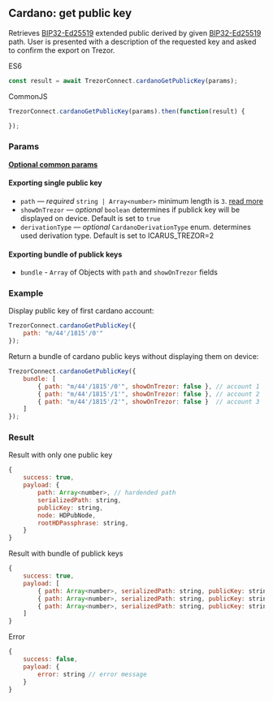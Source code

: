 ## Cardano: get public key
Retrieves [BIP32-Ed25519](https://cardanolaunch.com/assets/Ed25519_BIP.pdf) extended public derived by given [BIP32-Ed25519](https://cardanolaunch.com/assets/Ed25519_BIP.pdf) path.
User is presented with a description of the requested key and asked to confirm the export on Trezor.

ES6
```javascript
const result = await TrezorConnect.cardanoGetPublicKey(params);
```

CommonJS
```javascript
TrezorConnect.cardanoGetPublicKey(params).then(function(result) {

});
```

### Params
[****Optional common params****](commonParams.md)
#### Exporting single public key
* `path` — *required* `string | Array<number>` minimum length is `3`. [read more](path.md)
* `showOnTrezor` — *optional* `boolean` determines if publick key will be displayed on device. Default is set to `true`
* `derivationType` — *optional* `CardanoDerivationType` enum. determines used derivation type. Default is set to ICARUS_TREZOR=2

#### Exporting bundle of publick keys
* `bundle` - `Array` of Objects with `path` and `showOnTrezor` fields

### Example
Display public key of first cardano account:
```javascript
TrezorConnect.cardanoGetPublicKey({
    path: "m/44'/1815'/0'"
});
```
Return a bundle of cardano public keys without displaying them on device:
```javascript
TrezorConnect.cardanoGetPublicKey({
    bundle: [
        { path: "m/44'/1815'/0'", showOnTrezor: false }, // account 1
        { path: "m/44'/1815'/1'", showOnTrezor: false }, // account 2
        { path: "m/44'/1815'/2'", showOnTrezor: false }  // account 3
    ]
});
```

### Result
Result with only one public key
```javascript
{
    success: true,
    payload: {
        path: Array<number>, // hardended path
        serializedPath: string,
        publicKey: string,
        node: HDPubNode,
        rootHDPassphrase: string,
    }
}
```
Result with bundle of publick keys
```javascript
{
    success: true,
    payload: [
        { path: Array<number>, serializedPath: string, publicKey: string, node: HDPubNode, hdPassphrase: string }, // account 1
        { path: Array<number>, serializedPath: string, publicKey: string, node: HDPubNode, rootHDPassphrase: string }, // account 2
        { path: Array<number>, serializedPath: string, publicKey: string, node: HDPubNode, hdPassphrase: string }  // account 3
    ]
}
```
Error
```javascript
{
    success: false,
    payload: {
        error: string // error message
    }
}
```
